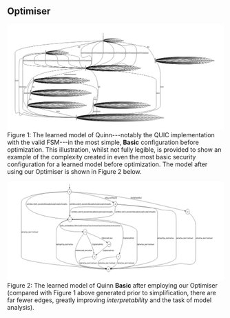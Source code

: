 ## Optimiser
![Learned Model](bugDetails/resources/before_opt.png)
Figure 1: The learned model of Quinn---notably the QUIC implementation with the valid FSM---in the most simple, **Basic** configuration before optimization. This illustration, whilst not fully legible, is provided to show an example of the complexity created in even the most basic security configuration for a learned model before optimization. The model after using our Optimiser is shown in Figure 2 below.


![Learned Model](bugDetails/resources/after_opt.png)
Figure 2: The learned model of Quinn **Basic** after employing our Optimiser (compared with Figure 1 above generated prior to simplification, there are far fewer edges, greatly improving *interpretability* and the task of model analysis).